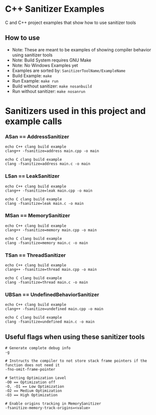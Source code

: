 # C++ Sanitizer Examples
C and C++ project examples that show how to use sanitizer tools

## How to use
- Note: These are meant to be examples of showing compiler behavior using sanitizer tools
- Note: Build System requires GNU Make
- Note: No Windows Examples yet
- Examples are sorted by: ``` SanitizerToolName/ExampleName ```
- Build Example: ``` make ```
- Run Example: ``` make run ```
- Build without sanitizer: ``` make nosanbuild ```
- Run without sanitizer: ``` make nosanrun ```

# Sanitizers used in this project and example calls
### ASan == AddressSanitizer
```
echo C++ clang build example
clang++ -fsanitize=address main.cpp -o main
```
```
echo C clang build example
clang -fsanitize=address main.c -o main
```


### LSan == LeakSanitizer
```
echo C++ clang build example
clang++ -fsanitize=leak main.cpp -o main
```
```
echo C clang build example
clang -fsanitize=leak main.c -o main
```


### MSan == MemorySanitizer
```
echo C++ clang build example
clang++ -fsanitize=memory main.cpp -o main
```
```
echo C clang build example
clang -fsanitize=memory main.c -o main
```


### TSan == ThreadSanitizer
```
echo C++ clang build example
clang++ -fsanitize=thread main.cpp -o main
```
```
echo C clang build example
clang -fsanitize=thread main.c -o main
```


### UBSan == UndefinedBehaviorSanitizer
```
echo C++ clang build example
clang++ -fsanitize=undefined main.cpp -o main
```
```
echo C clang build example
clang -fsanitize=undefined main.c -o main
```


## Useful flags when using these sanitizer tools
```
# Generate complete debug info
-g

# Instructs the compiler to not store stack frame pointers if the function does not need it
-fno-omit-frame-pointer

# Setting Optimization Level
-O0 == Optimization off
-O, -O1 == Low Optimization
-O2 == Medium Optimization
-O3 == High Optimization

# Enable origins tracking in MemorySanitizer
-fsanitize-memory-track-origins=<value>
```
